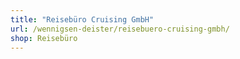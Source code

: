 ```yaml
---
title: "Reisebüro Cruising GmbH"
url: /wennigsen-deister/reisebuero-cruising-gmbh/
shop: Reisebüro
---
```

